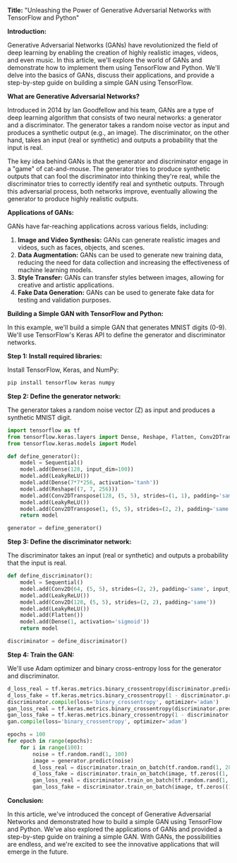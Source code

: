 **Title:** "Unleashing the Power of Generative Adversarial Networks with TensorFlow and Python"

**Introduction:**

Generative Adversarial Networks (GANs) have revolutionized the field of deep learning by enabling the creation of highly realistic images, videos, and even music. In this article, we'll explore the world of GANs and demonstrate how to implement them using TensorFlow and Python. We'll delve into the basics of GANs, discuss their applications, and provide a step-by-step guide on building a simple GAN using TensorFlow.

**What are Generative Adversarial Networks?**

Introduced in 2014 by Ian Goodfellow and his team, GANs are a type of deep learning algorithm that consists of two neural networks: a generator and a discriminator. The generator takes a random noise vector as input and produces a synthetic output (e.g., an image). The discriminator, on the other hand, takes an input (real or synthetic) and outputs a probability that the input is real.

The key idea behind GANs is that the generator and discriminator engage in a "game" of cat-and-mouse. The generator tries to produce synthetic outputs that can fool the discriminator into thinking they're real, while the discriminator tries to correctly identify real and synthetic outputs. Through this adversarial process, both networks improve, eventually allowing the generator to produce highly realistic outputs.

**Applications of GANs:**

GANs have far-reaching applications across various fields, including:

1. **Image and Video Synthesis:** GANs can generate realistic images and videos, such as faces, objects, and scenes.
2. **Data Augmentation:** GANs can be used to generate new training data, reducing the need for data collection and increasing the effectiveness of machine learning models.
3. **Style Transfer:** GANs can transfer styles between images, allowing for creative and artistic applications.
4. **Fake Data Generation:** GANs can be used to generate fake data for testing and validation purposes.

**Building a Simple GAN with TensorFlow and Python:**

In this example, we'll build a simple GAN that generates MNIST digits (0-9). We'll use TensorFlow's Keras API to define the generator and discriminator networks.

**Step 1: Install required libraries:**

 Install TensorFlow, Keras, and NumPy:
```python
pip install tensorflow keras numpy
```
**Step 2: Define the generator network:**

The generator takes a random noise vector (Z) as input and produces a synthetic MNIST digit.
```python
import tensorflow as tf
from tensorflow.keras.layers import Dense, Reshape, Flatten, Conv2DTranspose
from tensorflow.keras.models import Model

def define_generator():
    model = Sequential()
    model.add(Dense(128, input_dim=100))
    model.add(LeakyReLU())
    model.add(Dense(7*7*256, activation='tanh'))
    model.add(Reshape((7, 7, 256)))
    model.add(Conv2DTranspose(128, (5, 5), strides=(1, 1), padding='same'))
    model.add(LeakyReLU())
    model.add(Conv2DTranspose(1, (5, 5), strides=(2, 2), padding='same', activation='tanh'))
    return model

generator = define_generator()
```
**Step 3: Define the discriminator network:**

The discriminator takes an input (real or synthetic) and outputs a probability that the input is real.
```python
def define_discriminator():
    model = Sequential()
    model.add(Conv2D(64, (5, 5), strides=(2, 2), padding='same', input_shape=[28, 28, 1]))
    model.add(LeakyReLU())
    model.add(Conv2D(128, (5, 5), strides=(2, 2), padding='same'))
    model.add(LeakyReLU())
    model.add(Flatten())
    model.add(Dense(1, activation='sigmoid'))
    return model

discriminator = define_discriminator()
```
**Step 4: Train the GAN:**

We'll use Adam optimizer and binary cross-entropy loss for the generator and discriminator.
```python
d_loss_real = tf.keras.metrics.binary_crossentropy(discriminator.predict(tf.random.rand(1, 28, 28, 1)))
d_loss_fake = tf.keras.metrics.binary_crossentropy(1 - discriminator.predict(generator.predict(tf.random.rand(1, 100))))
discriminator.compile(loss='binary_crossentropy', optimizer='adam')
gan_loss_real = tf.keras.metrics.binary_crossentropy(discriminator.predict(tf.random.rand(1, 28, 28, 1)))
gan_loss_fake = tf.keras.metrics.binary_crossentropy(1 - discriminator.predict(generator.predict(tf.random.rand(1, 100))))
gan.compile(loss='binary_crossentropy', optimizer='adam')

epochs = 100
for epoch in range(epochs):
    for i in range(100):
        noise = tf.random.rand(1, 100)
        image = generator.predict(noise)
        d_loss_real = discriminator.train_on_batch(tf.random.rand(1, 28, 28, 1), tf.ones((1, 28, 28, 1)))
        d_loss_fake = discriminator.train_on_batch(image, tf.zeros((1, 28, 28, 1)))
        gan_loss_real = discriminator.train_on_batch(tf.random.rand(1, 28, 28, 1), tf.ones((1, 28, 28, 1)))
        gan_loss_fake = discriminator.train_on_batch(image, tf.zeros((1, 28, 28, 1)))
```
**Conclusion:**

In this article, we've introduced the concept of Generative Adversarial Networks and demonstrated how to build a simple GAN using TensorFlow and Python. We've also explored the applications of GANs and provided a step-by-step guide on training a simple GAN. With GANs, the possibilities are endless, and we're excited to see the innovative applications that will emerge in the future.